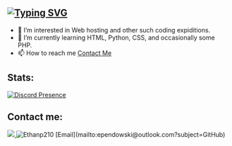 [![Typing SVG](https://readme-typing-svg.demolab.com?font=Fira+Code&pause=1000&color=0048F7&width=435&lines=Small+time+developer)](https://git.io/typing-svg)
---
- 👀 I’m interested in Web hosting and other such coding expiditions.
- 🌱 I’m currently learning HTML, Python, CSS, and occasionally some PHP.
- 📫 How to reach me [Contact Me](mailto:ependowski@outlook.com?subject=GitHub)

## **Stats:**
[![Discord Presence](https://lanyard.cnrad.dev/api/726209196680544257)](https://discord.com/users/726209196680544257)

## Contact me:<br>
<a href="https://discord.com/users/726209196680544257">
    <img src="https://img.shields.io/badge/Discord-100000?logo=discord&style=social">
</a>
<img src="https://komarev.com/ghpvc/?username=Ethanp210&label=Views&color=0e75b6&style=flat" alt="Ethanp210">
[Email](mailto:ependowski@outlook.com?subject=GitHub)
<!---
Ethanp210/Ethanp210 is a ✨ special ✨ repository because its `README.md` (this file) appears on your GitHub profile.
You can click the Preview link to take a look at your changes.
--->
